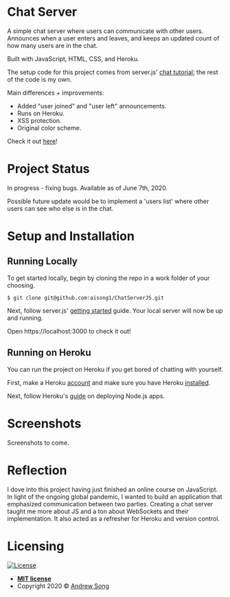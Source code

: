 # Chat Server 

A simple chat server where users can communicate with other users. Announces when a user enters and leaves, and keeps an updated count of how many users are in the chat.

Built with JavaScript, HTML, CSS, and Heroku. 

The setup code for this project comes from server.js' [chat tutorial](https://serverjs.io/tutorials/chat/); the rest of the code is my own. 

Main differences + improvements:
- Added "user joined" and "user left" announcements.
- Runs on Heroku.
- XSS protection.
- Original color scheme. 

Check it out [here](https://glacial-oasis-25368.herokuapp.com/)!

# Project Status

In progress - fixing bugs. Available as of June 7th, 2020.

Possible future update would be to implement a 'users list' where other users can see who else is in the chat.

# Setup and Installation 

## Running Locally
To get started locally, begin by cloning the repo in a work folder of your choosing.
```shell
$ git clone git@github.com:aisong1/ChatServerJS.git
```
Next, follow server.js' [getting started](https://serverjs.io/tutorials/getting-started/) guide.
Your local server will now be up and running.

Open https://localhost:3000 to check it out!

## Running on Heroku
You can run the project on Heroku if you get bored of chatting with yourself. 

First, make a Heroku [account](https://signup.heroku.com/) and make sure you have Heroku [installed](https://devcenter.heroku.com/articles/heroku-cli).

Next, follow Heroku's [guide](https://devcenter.heroku.com/articles/deploying-nodejs#deploy-your-application-to-heroku) on deploying Node.js apps. 

# Screenshots

Screenshots to come.

# Reflection

I dove into this project having just finished an online course on JavaScript. In light of the ongoing global pandemic, I wanted to build an application that emphasized communication between two parties. Creating a chat server taught me more about JS and a ton about WebSockets and their implementation. It also acted as a refresher for Heroku and version control.

# Licensing 

[![License](http://img.shields.io/:license-mit-blue.svg?style=flat-square)](http://badges.mit-license.org)

- **[MIT license](http://opensource.org/licenses/mit-license.php)**
- Copyright 2020 © [Andrew Song](https://www.linkedin/in/andrewisong)

